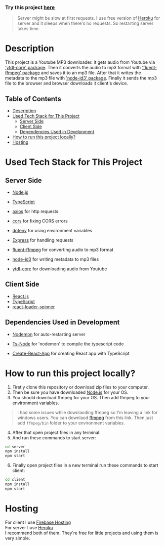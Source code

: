 ### Try this project [here](https://mp3-downloader.web.app/)
>Server might be slow at first requests. I use free version of [Heroku](https://www.heroku.com/) for server and it sleeps when there's no requests. So restarting server takes time.

# Description

This project is a Youtube MP3 downloader. It gets audio from Youtube via ['ytdl-core' package](https://www.npmjs.com/package/ytdl-core).
Then it converts the audio to mp3 format with ['fluent-ffmpeg' package](https://www.npmjs.com/package/fluent-ffmpeg) and saves it to an mp3 file.
After that it writes the metadata to the mp3 file with ['node-id3' package](https://www.npmjs.com/package/node-id3).
Finally it sends the mp3 file to the browser and browser downloads it client's device.

## Table of Contents
- [Description](#description)
- [Used Tech Stack for This Project](#used-tech-stack-for-this-project)
  * [Server Side](#server-side)
  * [Client Side](#client-side)
  * [Dependencies Used in Development](#dependencies-used-in-development)
- [How to run this project locally?](#how-to-run-this-project-locally)
- [Hosting](#hosting)

# Used Tech Stack for This Project

## Server Side

  - [Node.js](https://nodejs.org/)

  - [TypeScript](https://www.typescriptlang.org/)

  - [axios](https://www.npmjs.com/package/axios) for http requests

  - [cors](https://www.npmjs.com/package/cors) for fixing CORS errors

  - [dotenv](https://www.npmjs.com/package/dotenv) for using environment variables

  - [Express](https://www.npmjs.com/package/express) for handling requests

  - [fluent-ffmpeg](https://www.npmjs.com/package/fluent-ffmpeg) for converting audio to mp3 format

  - [node-id3](https://www.npmjs.com/package/node-id3) for writing metadata to mp3 files
  - [ytdl-core](https://www.npmjs.com/package/ytdl-core) for downloading audio from Youtube

  

## Client Side

  - [React.js](https://reactjs.org/)
  - [TypeScript](https://www.typescriptlang.org/)
  - [react-loader-spinner](https://www.npmjs.com/package/react-loader-spinner)

## Dependencies Used in Development

  - [Nodemon](https://www.npmjs.com/package/nodemon) for auto-restarting server

  - [Ts-Node](https://www.npmjs.com/package/ts-node) for 'nodemon' to compile the typescript code

  - [Create-React-App](https://create-react-app.dev/) for creating React app with TypeScript

# How to run this project locally?

1. Firstly clone this repository or download zip files to your computer.
2. Then be sure you have downloaded [Node.js](https://nodejs.org/en/download/) for your OS.
3. You should download ffmpeg for your OS. Then add ffmpeg to your environment variables.
>I had some issues while downlaoding ffmpeg so I'm leaving a link for windows users. You can downlaod [ffmpeg](https://github.com/BtbN/FFmpeg-Builds/releases/download/autobuild-2021-03-20-12-32/ffmpeg-n4.3.2-160-gfbb9368226-win64-gpl-shared-4.3.zip) from this link. Then just add ``ffmpeg/bin`` folder to your environment variables.
4. After that open project files in any terminal.
5. And run these commands to start server:
```bash
cd server
npm install
npm start
```
6. Finally open project files in a new terminal run these commands to start client:
```bash
cd client
npm install
npm start
```

# Hosting
For client I use [Firebase Hosting](https://firebase.google.com/products/hosting)\
For server I use [Heroku](https://www.heroku.com/)\
I recommend both of them. They're free for little projects and using them is very simple.